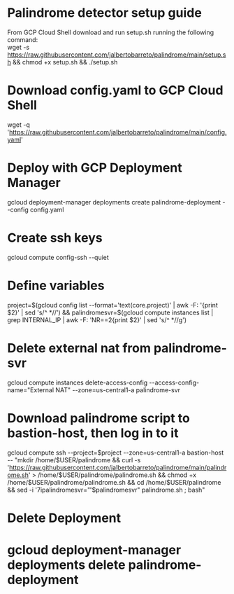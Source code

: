# Palindrome detector setup guide
From GCP Cloud Shell download and run setup.sh running the following command:<br>
wget -s https://raw.githubusercontent.com/jalbertobarreto/palindrome/main/setup.sh && chmod +x setup.sh && ./setup.sh

# Download config.yaml to GCP Cloud Shell
wget -q 'https://raw.githubusercontent.com/jalbertobarreto/palindrome/main/config.yaml'

# Deploy with GCP Deployment Manager
gcloud deployment-manager deployments create palindrome-deployment --config config.yaml

# Create ssh keys
gcloud compute config-ssh --quiet

# Define variables
project=$(gcloud config list --format='text(core.project)' | awk -F: '{print $2}' | sed 's/^ *//') && palindromesvr=$(gcloud compute instances list | grep INTERNAL_IP | awk -F: 'NR==2{print $2}' | sed 's/^ *//g')

# Delete external nat from palindrome-svr
gcloud compute instances delete-access-config --access-config-name="External NAT" --zone=us-central1-a palindrome-svr

# Download palindrome script to bastion-host, then log in to it
gcloud compute ssh --project=$project --zone=us-central1-a bastion-host -- "mkdir /home/$USER/palindrome && curl -s 'https://raw.githubusercontent.com/jalbertobarreto/palindrome/main/palindrome.sh' > /home/$USER/palindrome/palindrome.sh && chmod +x /home/$USER/palindrome/palindrome.sh && cd /home/$USER/palindrome && sed -i '7ipalindromesvr='"$palindromesvr" palindrome.sh ; bash"

# Delete Deployment
# gcloud deployment-manager deployments delete palindrome-deployment
